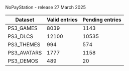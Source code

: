 NoPayStation - release 27 March 2025

|  Dataset  |Valid entries|Pending entries|
|-----------|-------------|---------------|
| PS3_GAMES |     8039    |      1143     |
|  PS3_DLCS |    12100    |     10535     |
| PS3_THEMES|     994     |      574      |
|PS3_AVATARS|     1777    |      1158     |
| PS3_DEMOS |     489     |       20      |